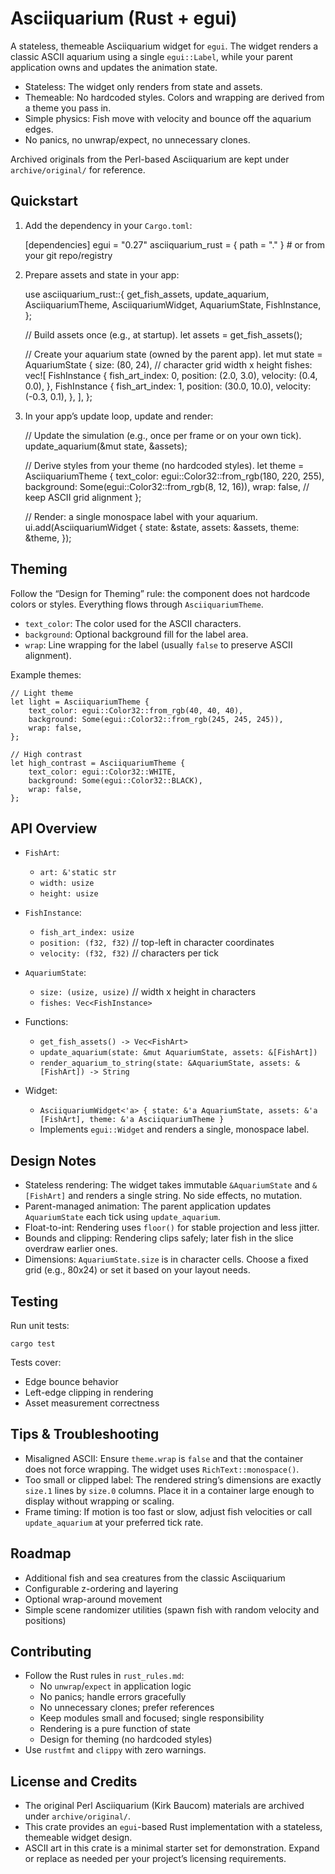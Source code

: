 # Asciiquarium (Rust + egui)

A stateless, themeable Asciiquarium widget for `egui`. The widget renders a classic ASCII aquarium using a single `egui::Label`, while your parent application owns and updates the animation state.

- Stateless: The widget only renders from state and assets.
- Themeable: No hardcoded styles. Colors and wrapping are derived from a theme you pass in.
- Simple physics: Fish move with velocity and bounce off the aquarium edges.
- No panics, no unwrap/expect, no unnecessary clones.

Archived originals from the Perl-based Asciiquarium are kept under `archive/original/` for reference.

## Quickstart

1) Add the dependency in your `Cargo.toml`:

    [dependencies]
    egui = "0.27"
    asciiquarium_rust = { path = "." } # or from your git repo/registry

2) Prepare assets and state in your app:

    use asciiquarium_rust::{
        get_fish_assets, update_aquarium, AsciiquariumTheme, AsciiquariumWidget,
        AquariumState, FishInstance,
    };

    // Build assets once (e.g., at startup).
    let assets = get_fish_assets();

    // Create your aquarium state (owned by the parent app).
    let mut state = AquariumState {
        size: (80, 24), // character grid width x height
        fishes: vec![
            FishInstance {
                fish_art_index: 0,
                position: (2.0, 3.0),
                velocity: (0.4, 0.0),
            },
            FishInstance {
                fish_art_index: 1,
                position: (30.0, 10.0),
                velocity: (-0.3, 0.1),
            },
        ],
    };

3) In your app’s update loop, update and render:

    // Update the simulation (e.g., once per frame or on your own tick).
    update_aquarium(&mut state, &assets);

    // Derive styles from your theme (no hardcoded styles).
    let theme = AsciiquariumTheme {
        text_color: egui::Color32::from_rgb(180, 220, 255),
        background: Some(egui::Color32::from_rgb(8, 12, 16)),
        wrap: false, // keep ASCII grid alignment
    };

    // Render: a single monospace label with your aquarium.
    ui.add(AsciiquariumWidget {
        state: &state,
        assets: &assets,
        theme: &theme,
    });

## Theming

Follow the “Design for Theming” rule: the component does not hardcode colors or styles. Everything flows through `AsciiquariumTheme`.

- `text_color`: The color used for the ASCII characters.
- `background`: Optional background fill for the label area.
- `wrap`: Line wrapping for the label (usually `false` to preserve ASCII alignment).

Example themes:

    // Light theme
    let light = AsciiquariumTheme {
        text_color: egui::Color32::from_rgb(40, 40, 40),
        background: Some(egui::Color32::from_rgb(245, 245, 245)),
        wrap: false,
    };

    // High contrast
    let high_contrast = AsciiquariumTheme {
        text_color: egui::Color32::WHITE,
        background: Some(egui::Color32::BLACK),
        wrap: false,
    };

## API Overview

- `FishArt`:
  - `art: &'static str`
  - `width: usize`
  - `height: usize`

- `FishInstance`:
  - `fish_art_index: usize`
  - `position: (f32, f32)`  // top-left in character coordinates
  - `velocity: (f32, f32)`  // characters per tick

- `AquariumState`:
  - `size: (usize, usize)`  // width x height in characters
  - `fishes: Vec<FishInstance>`

- Functions:
  - `get_fish_assets() -> Vec<FishArt>`
  - `update_aquarium(state: &mut AquariumState, assets: &[FishArt])`
  - `render_aquarium_to_string(state: &AquariumState, assets: &[FishArt]) -> String`

- Widget:
  - `AsciiquariumWidget<'a> { state: &'a AquariumState, assets: &'a [FishArt], theme: &'a AsciiquariumTheme }`
  - Implements `egui::Widget` and renders a single, monospace label.

## Design Notes

- Stateless rendering: The widget takes immutable `&AquariumState` and `&[FishArt]` and renders a single string. No side effects, no mutation.
- Parent-managed animation: The parent application updates `AquariumState` each tick using `update_aquarium`.
- Float-to-int: Rendering uses `floor()` for stable projection and less jitter.
- Bounds and clipping: Rendering clips safely; later fish in the slice overdraw earlier ones.
- Dimensions: `AquariumState.size` is in character cells. Choose a fixed grid (e.g., 80x24) or set it based on your layout needs.

## Testing

Run unit tests:

    cargo test

Tests cover:
- Edge bounce behavior
- Left-edge clipping in rendering
- Asset measurement correctness

## Tips & Troubleshooting

- Misaligned ASCII: Ensure `theme.wrap` is `false` and that the container does not force wrapping. The widget uses `RichText::monospace()`.
- Too small or clipped label: The rendered string’s dimensions are exactly `size.1` lines by `size.0` columns. Place it in a container large enough to display without wrapping or scaling.
- Frame timing: If motion is too fast or slow, adjust fish velocities or call `update_aquarium` at your preferred tick rate.

## Roadmap

- Additional fish and sea creatures from the classic Asciiquarium
- Configurable z-ordering and layering
- Optional wrap-around movement
- Simple scene randomizer utilities (spawn fish with random velocity and positions)

## Contributing

- Follow the Rust rules in `rust_rules.md`:
  - No `unwrap`/`expect` in application logic
  - No panics; handle errors gracefully
  - No unnecessary clones; prefer references
  - Keep modules small and focused; single responsibility
  - Rendering is a pure function of state
  - Design for theming (no hardcoded styles)
- Use `rustfmt` and `clippy` with zero warnings.

## License and Credits

- The original Perl Asciiquarium (Kirk Baucom) materials are archived under `archive/original/`.
- This crate provides an `egui`-based Rust implementation with a stateless, themeable widget design.
- ASCII art in this crate is a minimal starter set for demonstration. Expand or replace as needed per your project’s licensing requirements.
